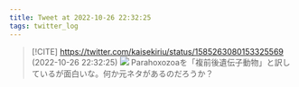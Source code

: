 ```yaml
---
title: Tweet at 2022-10-26 22:32:25
tags: twitter_log
---
```


> [!CITE] https://twitter.com/kaisekiriu/status/1585263080153325569 (2022-10-26 22:32:25)
> ![](https://twitter.com/kaisekiriu/status/1585263080153325569)
> Parahoxozoaを「複前後遺伝子動物」と訳しているが面白いな。何か元ネタがあるのだろうか？
